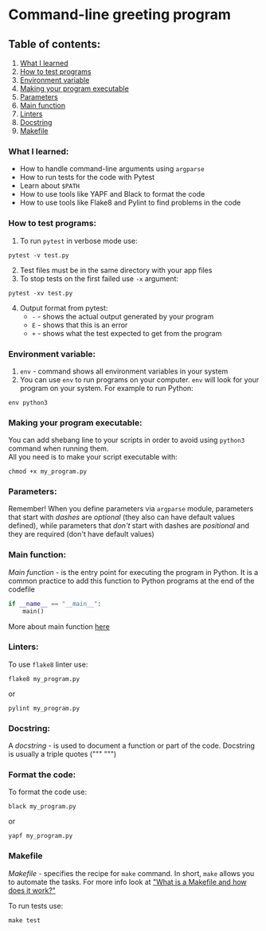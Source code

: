 # Command-line greeting program

## Table of contents:
1. [What I learned](#what-i-learned)
2. [How to test programs](#how-to-test-programs)
3. [Environment variable](#environment-variable)
4. [Making your program executable](#making-your-program-executable)
5. [Parameters](#parameters)
6. [Main function](#main-function)
7. [Linters](#linters)
8. [Docstring](#docstring)
9. [Makefile](#makefile)

### What I learned:
- How to handle command-line arguments using `argparse`
- How to run tests for the code with Pytest
- Learn about `$PATH`
- How to use tools like YAPF and Black to format the code
- How to use tools like Flake8 and Pylint to find problems in
the code

### How to test programs:
1. To run `pytest` in verbose mode use:
```shell
pytest -v test.py
```
2. Test files must be in the same directory with your app files
3. To stop tests on the first failed use `-x` argument:
```shell
pytest -xv test.py
```
4. Output format from pytest:
    - `-` - shows the actual output generated by your program
    - `E` - shows that this is an error
    - `+` - shows what the test expected to get from the program

### Environment variable:
1. `env` - command shows all environment variables in your system
2. You can use `env` to run programs on your computer. `env` will look for your program on your system. For example to run Python:
```shell
env python3
```

### Making your program executable:
You can add shebang line to your scripts in order to avoid using `python3` command when running them.   
All you need is to make your script executable with:
```shell
chmod +x my_program.py
```

### Parameters:
Remember! When you define parameters via `argparse` module, parameters that start with *dashes* are *optional* (they also can have default values defined), while parameters that *don't* start with dashes are *positional* and they are required (don't have default values)

### Main function:
*Main function* - is the entry point for executing the program in Python. It is a common practice to add this function to Python programs at the end of the codefile
```python
if __name__ == "__main__":
    main()
```
More about main function [here](https://docs.python.org/3/library/__main__.html)

### Linters:
To use `flake8` linter use:
```shell
flake8 my_program.py
```
or
```shell
pylint my_program.py
```

### Docstring:
A *docstring* - is used to document a function or part of the code. Docstring is usually a triple quotes (""" """)

### Format the code:
To format the code use:
```shell
black my_program.py
```
or
```shell
yapf my_program.py
```

### Makefile
*Makefile* - specifies the recipe for `make` command. In short, `make` allows you to automate the tasks. For more info look at ["What is a Makefile and how does it work?"](https://opensource.com/article/18/8/what-how-makefile)

To run tests use:
```shell
make test
```